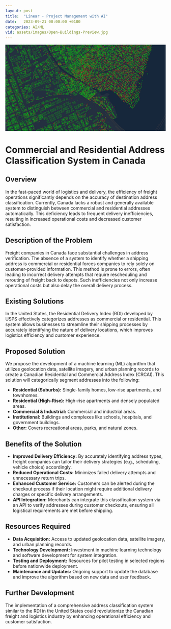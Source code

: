```yaml
---
layout: post
title:  "Linear - Project Management with AI"
date:   2023-09-21 00:00:00 +0100
categories: AI/ML
vid: assets/images/Open-Buildings-Preview.jpg
---
```


![shippping-in-canada](assets/images/Open-Buildings-Preview.jpg)

# Commercial and Residential Address Classification System in Canada

## Overview

In the fast-paced world of logistics and delivery, the efficiency of freight operations significantly depends on the accuracy of destination address classification. Currently, Canada lacks a robust and generally available system to distinguish between commercial and residential addresses automatically. This deficiency leads to frequent delivery inefficiencies, resulting in increased operational costs and decreased customer satisfaction.

## Description of the Problem

Freight companies in Canada face substantial challenges in address verification. The absence of a system to identify whether a shipping address is commercial or residential forces companies to rely solely on customer-provided information. This method is prone to errors, often leading to incorrect delivery attempts that require rescheduling and rerouting of freight back to depots. Such inefficiencies not only increase operational costs but also delay the overall delivery process.

## Existing Solutions

In the United States, the Residential Delivery Index (RDI) developed by USPS effectively categorizes addresses as commercial or residential. This system allows businesses to streamline their shipping processes by accurately identifying the nature of delivery locations, which improves logistics efficiency and customer experience.

## Proposed Solution

We propose the development of a machine learning (ML) algorithm that utilizes geolocation data, satellite imagery, and urban planning records to create a Canadian Residential and Commercial Address Index (CRCAI). This solution will categorically segment addresses into the following:

- **Residential (Suburbs):** Single-family homes, low-rise apartments, and townhomes.
- **Residential (High-Rise):** High-rise apartments and densely populated areas.
- **Commercial & Industrial:** Commercial and industrial areas.
- **Institutional:** Buildings and complexes like schools, hospitals, and government buildings.
- **Other:** Covers recreational areas, parks, and natural zones.

## Benefits of the Solution

- **Improved Delivery Efficiency:** By accurately identifying address types, freight companies can tailor their delivery strategies (e.g., scheduling, vehicle choice) accordingly.
- **Reduced Operational Costs:** Minimizes failed delivery attempts and unnecessary return trips.
- **Enhanced Customer Service:** Customers can be alerted during the checkout process if their location might require additional delivery charges or specific delivery arrangements.
- **API Integration:** Merchants can integrate this classification system via an API to verify addresses during customer checkouts, ensuring all logistical requirements are met before shipping.

## Resources Required

- **Data Acquisition:** Access to updated geolocation data, satellite imagery, and urban planning records.
- **Technology Development:** Investment in machine learning technology and software development for system integration.
- **Testing and Deployment:** Resources for pilot testing in selected regions before nationwide deployment.
- **Maintenance and Updates:** Ongoing support to update the database and improve the algorithm based on new data and user feedback.

## Further Development

The implementation of a comprehensive address classification system similar to the RDI in the United States could revolutionize the Canadian freight and logistics industry by enhancing operational efficiency and customer satisfaction.
